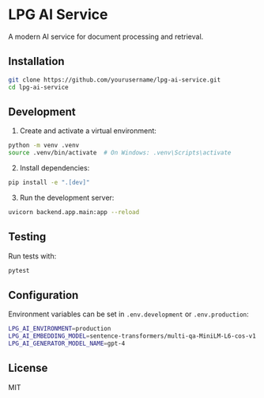 # LPG AI Service

A modern AI service for document processing and retrieval.

## Installation

```bash
git clone https://github.com/yourusername/lpg-ai-service.git
cd lpg-ai-service
```

## Development

1. Create and activate a virtual environment:
```bash
python -m venv .venv
source .venv/bin/activate  # On Windows: .venv\Scripts\activate
```

2. Install dependencies:
```bash
pip install -e ".[dev]"
```

3. Run the development server:
```bash
uvicorn backend.app.main:app --reload
```

## Testing

Run tests with:
```bash
pytest
```

## Configuration

Environment variables can be set in `.env.development` or `.env.production`:

```bash
LPG_AI_ENVIRONMENT=production
LPG_AI_EMBEDDING_MODEL=sentence-transformers/multi-qa-MiniLM-L6-cos-v1
LPG_AI_GENERATOR_MODEL_NAME=gpt-4
```

## License

MIT 